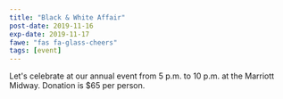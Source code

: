 ```yaml
---
title: "Black & White Affair"
post-date: 2019-11-16
exp-date: 2019-11-17
fawe: "fas fa-glass-cheers"
tags: [event]
---
```

Let's celebrate at our annual event from 5 p.m. to 10 p.m. at the Marriott Midway. Donation is $65 per person.